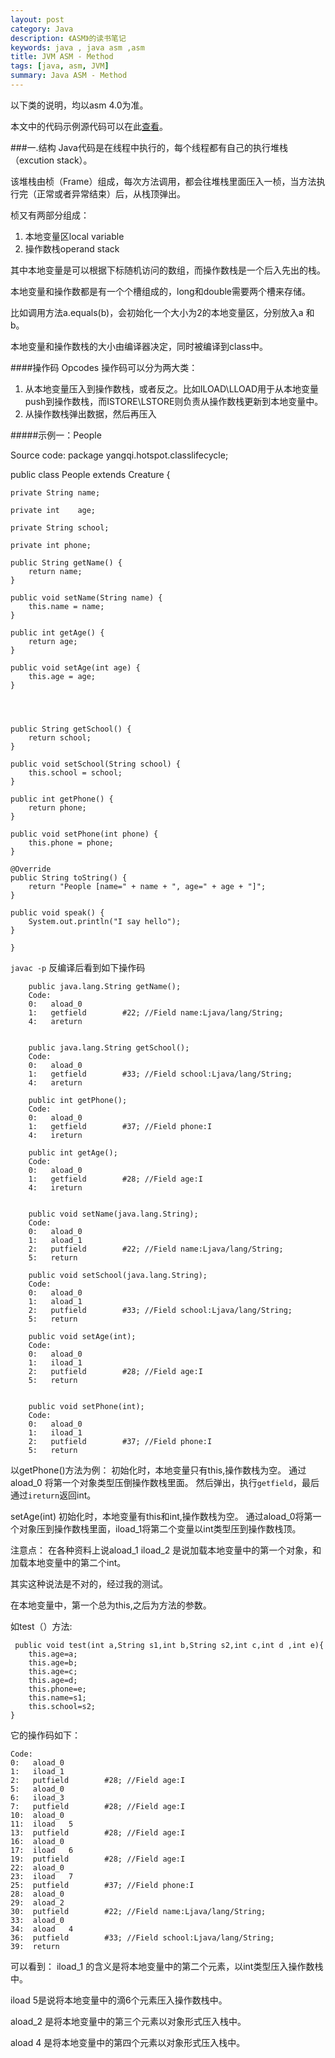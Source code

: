 ```yaml
---
layout: post
category: Java
description: 《ASM》的读书笔记
keywords: java , java asm ,asm 
title: JVM ASM - Method
tags: [java, asm, JVM]
summary: Java ASM - Method
---
```



以下类的说明，均以asm 4.0为准。

本文中的代码示例源代码可以在此[查看](https://github.com/llohellohe/cp/blob/master/src/yangqi/asm/ClassPrinter.java)。

###一.结构
Java代码是在线程中执行的，每个线程都有自己的执行堆栈（excution stack）。

该堆栈由桢（Frame）组成，每次方法调用，都会往堆栈里面压入一桢，当方法执行完（正常或者异常结束）后，从栈顶弹出。

桢又有两部分组成：

1. 本地变量区local variable
2. 操作数栈operand stack

其中本地变量是可以根据下标随机访问的数组，而操作数栈是一个后入先出的栈。

本地变量和操作数都是有一个个槽组成的，long和double需要两个槽来存储。

比如调用方法a.equals(b)，会初始化一个大小为2的本地变量区，分别放入a 和 b。

本地变量和操作数栈的大小由编译器决定，同时被编译到class中。


####操作码 Opcodes
操作码可以分为两大类：

1.	从本地变量压入到操作数栈，或者反之。比如ILOAD\LLOAD用于从本地变量push到操作数栈，而ISTORE\LSTORE则负责从操作数栈更新到本地变量中。
2.	从操作数栈弹出数据，然后再压入	

#####示例一：People

Source code:
package yangqi.hotspot.classlifecycle;

public class People extends Creature {

    private String name;

    private int    age;
    
    private String school;
    
    private int phone;

    public String getName() {
        return name;
    }

    public void setName(String name) {
        this.name = name;
    }

    public int getAge() {
        return age;
    }

    public void setAge(int age) {
        this.age = age;
    }

    
    
    
    public String getSchool() {
		return school;
	}

	public void setSchool(String school) {
		this.school = school;
	}

	public int getPhone() {
		return phone;
	}

	public void setPhone(int phone) {
		this.phone = phone;
	}

	@Override
    public String toString() {
        return "People [name=" + name + ", age=" + age + "]";
    }

    public void speak() {
        System.out.println("I say hello");
    }

	}

`javac -p` 反编译后看到如下操作码

		public java.lang.String getName();
  		Code:
   		0:   aload_0
   		1:   getfield        #22; //Field name:Ljava/lang/String;
   		4:   areturn
   		
   		
   		public java.lang.String getSchool();
 		Code:
   		0:   aload_0
   		1:   getfield        #33; //Field school:Ljava/lang/String;
   		4:   areturn
   		
   		public int getPhone();
  		Code:
   		0:   aload_0
   		1:   getfield        #37; //Field phone:I
   		4:   ireturn
   		
   		public int getAge();
  		Code:
   		0:   aload_0
   		1:   getfield        #28; //Field age:I
   		4:   ireturn

   		
   		public void setName(java.lang.String);
 		Code:
  		0:   aload_0
   		1:   aload_1
   		2:   putfield        #22; //Field name:Ljava/lang/String;
   		5:   return
   		
   		public void setSchool(java.lang.String);
  		Code:
   		0:   aload_0
   		1:   aload_1
   		2:   putfield        #33; //Field school:Ljava/lang/String;
   		5:   return
   		
   		public void setAge(int);
  		Code:
  		0:   aload_0
   		1:   iload_1
   		2:   putfield        #28; //Field age:I
   		5:   return
   		
   		
   		public void setPhone(int);
  		Code:
   		0:   aload_0
   		1:   iload_1
   		2:   putfield        #37; //Field phone:I
   		5:   return
   		
以getPhone()方法为例：
初始化时，本地变量只有this,操作数栈为空。
通过aload_0 将第一个对象类型压倒操作数栈里面。
然后弹出，执行`getfield`，最后通过`ireturn`返回int。

setAge(int)
初始化时，本地变量有this和int,操作数栈为空。
通过aload_0将第一个对象压到操作数栈里面，iload_1将第二个变量以int类型压到操作数栈顶。

注意点：
在各种资料上说aload_1 iload_2 是说加载本地变量中的第一个对象，和加载本地变量中的第二个int。

其实这种说法是不对的，经过我的测试。

在本地变量中，第一个总为this,之后为方法的参数。

如test（）方法:
	
	 public void test(int a,String s1,int b,String s2,int c,int d ,int e){
    	this.age=a;
    	this.age=b;
    	this.age=c;
    	this.age=d;
    	this.phone=e;
    	this.name=s1;
    	this.school=s2;
    }
它的操作码如下：

  	Code:
  	0:   aload_0
   	1:   iload_1
   	2:   putfield        #28; //Field age:I
   	5:   aload_0
   	6:   iload_3
   	7:   putfield        #28; //Field age:I
   	10:  aload_0
   	11:  iload   5
   	13:  putfield        #28; //Field age:I
   	16:  aload_0
   	17:  iload   6
   	19:  putfield        #28; //Field age:I
   	22:  aload_0
   	23:  iload   7
   	25:  putfield        #37; //Field phone:I
   	28:  aload_0
   	29:  aload_2
   	30:  putfield        #22; //Field name:Ljava/lang/String;
   	33:  aload_0
   	34:  aload   4
   	36:  putfield        #33; //Field school:Ljava/lang/String;
   	39:  return
   	
   	
可以看到：
iload_1 的含义是将本地变量中的第二个元素，以int类型压入操作数栈中。 

iload 5是说将本地变量中的滴6个元素压入操作数栈中。

aload_2 是将本地变量中的第三个元素以对象形式压入栈中。

aload   4 是将本地变量中的第四个元素以对象形式压入栈中。
